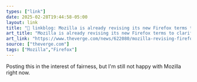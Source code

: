 ```yaml
---
types: ["link"]
date: 2025-02-28T19:44:58-05:00
layout: link
title: "🔗 linkblog: Mozilla is already revising its new Firefox terms to clarify how it handles user data'"
art_title: "Mozilla is already revising its new Firefox terms to clarify how it handles user data"
art_link: "https://www.theverge.com/news/622080/mozilla-revising-firefox-terms-of-use-data"
source: ["theverge.com"]
tags: ["Mozilla","Firefox"]
---
```

Posting this in the interest of fairness, but I'm still not happy with Mozilla right now.
